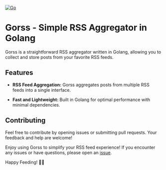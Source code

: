 [![Go](https://github.com/hamidosouli/gorss/actions/workflows/go.yml/badge.svg?branch=main)](https://github.com/hamidosouli/gorss/actions/workflows/go.yml)
# Gorss - Simple RSS Aggregator in Golang

Gorss is a straightforward RSS aggregator written in Golang, allowing you to collect and store posts from your favorite RSS feeds.

## Features

- **RSS Feed Aggregation:** Gorss aggregates posts from multiple RSS feeds into a single interface.


- **Fast and Lightweight:** Built in Golang for optimal performance with minimal dependencies.

## Contributing

Feel free to contribute by opening issues or submitting pull requests. Your feedback and help are welcome!


Enjoy using Gorss to simplify your RSS feed experience! If you encounter any issues or have questions, please open an [issue](https://github.com/hamidosouli/gorss/issues).

Happy Feeding! 📰🚀
